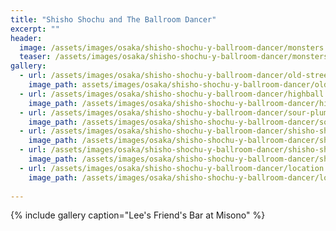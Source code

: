 ```yaml
---
title: "Shisho Shochu and The Ballroom Dancer"
excerpt: ""
header:
  image: /assets/images/osaka/shisho-shochu-y-ballroom-dancer/monsters.jpg
  teaser: /assets/images/osaka/shisho-shochu-y-ballroom-dancer/monsters.jpg
gallery:
  - url: /assets/images/osaka/shisho-shochu-y-ballroom-dancer/old-street.jpg
    image_path: assets/images/osaka/shisho-shochu-y-ballroom-dancer/old-street.jpg
  - url: /assets/images/osaka/shisho-shochu-y-ballroom-dancer/highball.jpg
    image_path: /assets/images/osaka/shisho-shochu-y-ballroom-dancer/highball.jpg
  - url: /assets/images/osaka/shisho-shochu-y-ballroom-dancer/sour-plum.jpg
    image_path: /assets/images/osaka/shisho-shochu-y-ballroom-dancer/sour-plum.jpg
  - url: /assets/images/osaka/shisho-shochu-y-ballroom-dancer/shisho-shochu.jpg
    image_path: /assets/images/osaka/shisho-shochu-y-ballroom-dancer/shisho-shochu.jpg
  - url: /assets/images/osaka/shisho-shochu-y-ballroom-dancer/shisho-shochu-w-plum.jpg
    image_path: /assets/images/osaka/shisho-shochu-y-ballroom-dancer/shisho-shochu-w-plum.jpg
  - url: /assets/images/osaka/shisho-shochu-y-ballroom-dancer/location.jpg
    image_path: /assets/images/osaka/shisho-shochu-y-ballroom-dancer/location.jpg
  
---
```



{% include gallery caption="Lee's Friend's Bar at Misono" %}

